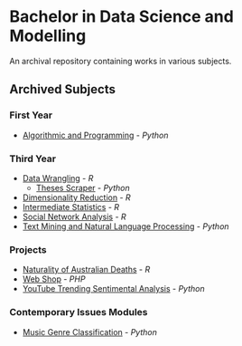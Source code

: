 # Bachelor in Data Science and Modelling
An archival repository containing works in various subjects.

## Archived Subjects
### First Year
- [Algorithmic and Programming](Year%20I/Algorithmic%20and%20Programming) - _Python_

### Third Year
- [Data Wrangling](Year%20III/Data%20Wrangling/data_wrangling.md) - _R_
    - [Theses Scraper](Year%20III/Data%20Wrangling/scraper.py) - _Python_
- [Dimensionality Reduction](Year%20III/Dimensionality%20Reduction/dimensionality_reduction.md) - _R_
- [Intermediate Statistics](Year%20III/Intermediate%20Statistics/intermediate_stats.md) - _R_
- [Social Network Analysis](Year%20III/Social%20Network%20Analysis/social_network_analysis.md) - _R_
- [Text Mining and Natural Language Processing](Year%20III/Text%20Mining%20and%20NLP/text_mining_and_nlp.ipynb) - _Python_

### Projects
- [Naturality of Australian Deaths](Year%20II//Australian%20Deaths//deadly_project.R) - _R_
- [Web Shop](https://github.com/PurpleShad0w/Web-Shop) - _PHP_
- [YouTube Trending Sentimental Analysis](Year%20III//YouTube%20Trending%20SA/project.ipynb) - _Python_

### Contemporary Issues Modules
- [Music Genre Classification](Year%20III//Music%20Genre%20Classification/wav_downloader.py) - _Python_
